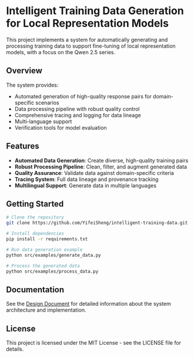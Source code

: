 # Intelligent Training Data Generation for Local Representation Models

This project implements a system for automatically generating and processing training data to support fine-tuning of local representation models, with a focus on the Qwen 2.5 series.

## Overview

The system provides:
- Automated generation of high-quality response pairs for domain-specific scenarios
- Data processing pipeline with robust quality control
- Comprehensive tracing and logging for data lineage
- Multi-language support
- Verification tools for model evaluation

## Features

- **Automated Data Generation**: Create diverse, high-quality training pairs
- **Robust Processing Pipeline**: Clean, filter, and augment generated data
- **Quality Assurance**: Validate data against domain-specific criteria
- **Tracing System**: Full data lineage and provenance tracking
- **Multilingual Support**: Generate data in multiple languages

## Getting Started

```bash
# Clone the repository
git clone https://github.com/YifeiSheng/intelligent-training-data.git

# Install dependencies
pip install -r requirements.txt

# Run data generation example
python src/examples/generate_data.py

# Process the generated data
python src/examples/process_data.py
```

## Documentation

See the [Design Document](docs/design_document.md) for detailed information about the system architecture and implementation.

## License

This project is licensed under the MIT License - see the LICENSE file for details.
